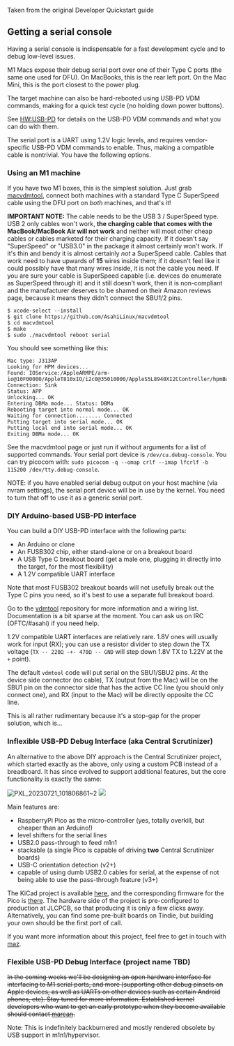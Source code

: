 Taken from the original Developer Quickstart guide

## Getting a serial console

Having a serial console is indispensable for a fast development cycle and to debug low-level issues.

M1 Macs expose their debug serial port over one of their Type C ports (the same one used for DFU). On MacBooks, this is the rear left port. On the Mac Mini, this is the port closest to the power plug.

The target machine can also be hard-rebooted using USB-PD VDM commands, making for a quick test cycle (no holding down power buttons).

See [HW:USB-PD](HW:USB-PD.md) for details on the USB-PD VDM commands and what you can do with them.

The serial port is a UART using 1.2V logic levels, and requires vendor-specific USB-PD VDM commands to enable. Thus, making a compatible cable is nontrivial. You have the following options.

### Using an M1 machine

If you have two M1 boxes, this is the simplest solution. Just grab [macvdmtool](https://github.com/AsahiLinux/macvdmtool/), connect both machines with a standard Type C SuperSpeed cable using the DFU port on *both* machines, and that's it!

**IMPORTANT NOTE:** The cable needs to be the USB 3 / SuperSpeed type. USB 2 only cables won't work, **the charging cable that comes with the MacBook/MacBook Air will not work** and neither will most other cheap cables or cables marketed for their charging capacity. If it doesn't say "SuperSpeed" or "USB3.0" in the package it almost certainly won't work. If it's thin and bendy it is almost certainly *not* a SuperSpeed cable. Cables that work need to have upwards of **15** wires inside them; if it doesn't feel like it could possibly have that many wires inside, it is not the cable you need. If you are sure your cable is SuperSpeed capable (i.e. devices do enumerate as SuperSpeed through it) and it still doesn't work, then it is non-compliant and the manufacturer deserves to be shamed on their Amazon reviews page, because it means they didn't connect the SBU1/2 pins.

```shell
$ xcode-select --install
$ git clone https://github.com/AsahiLinux/macvdmtool
$ cd macvdmtool
$ make
$ sudo ./macvdmtool reboot serial
```

You should see something like this:

```
Mac type: J313AP
Looking for HPM devices...
Found: IOService:/AppleARMPE/arm-io@10F00000/AppleT810xIO/i2c0@35010000/AppleS5L8940XI2CController/hpmBusManager@6B/AppleHPMBusController/hpm0/AppleHPMARM
Connection: Sink
Status: APP 
Unlocking... OK
Entering DBMa mode... Status: DBMa
Rebooting target into normal mode... OK
Waiting for connection........ Connected
Putting target into serial mode... OK
Putting local end into serial mode... OK
Exiting DBMa mode... OK
```

See the macvdmtool page or just run it without arguments for a list of supported commands. Your serial port device is `/dev/cu.debug-console`. You can try picocom with: `sudo picocom -q --omap crlf --imap lfcrlf -b 115200 /dev/tty.debug-console`.


NOTE: if you have enabled serial debug output on your host machine (via nvram settings), the serial port device will be in use by the kernel. You need to turn that off to use it as a generic serial port.

### DIY Arduino-based USB-PD interface

You can build a DIY USB-PD interface with the following parts:

* An Arduino or clone
* An FUSB302 chip, either stand-alone or on a breakout board
* A USB Type C breakout board (get a male one, plugging in directly into the target, for the most flexibility)
* A 1.2V compatible UART interface

Note that most FUSB302 breakout boards will not usefully break out the Type C pins you need, so it's best to use a separate full breakout board.

Go to the [vdmtool](https://github.com/AsahiLinux/vdmtool) repository for more information and a wiring list. Documentation is a bit sparse at the moment. You can ask us on IRC (OFTC/#asahi) if you need help.

1.2V compatible UART interfaces are relatively rare. 1.8V ones will usually work for input (RX); you can use a resistor divider to step down the TX voltage (`TX -- 220Ω -+- 470Ω -- GND` will step down 1.8V TX to 1.22V at the `+` point).

The default `vdmtool` code will put serial on the SBU1/SBU2 pins. At the device side connector (no cable), TX (output from the Mac) will be on the SBU1 pin on the connector side that has the active CC line (you should only connect one), and RX (input to the Mac) will be directly opposite the CC line.

This is all rather rudimentary because it's a stop-gap for the proper solution, which is...

### Inflexible USB-PD Debug Interface (aka Central Scrutinizer)

An alternative to the above DIY approach is the Central Scrutinizer project, which started exactly as the above, only using a custom PCB instead of a breadboard. It has since evolved to support additional features, but the core functionality is exactly the same:

![PXL_20230721_101806861~2](https://github.com/AsahiLinux/docs/assets/19569618/bf545188-f8d8-4888-acd9-58985ac84099)
![](https://cdn.tindiemedia.com/images/resize/7EHWxGEFPrA2RvpCMu6XwfxsC2c=/p/full-fit-in/1200x800/i/441372/products/2023-08-26T15%3A13%3A11.940Z-PXL_20230826_151035866~2.jpg)

Main features are:
- RaspberryPi Pico as the micro-controller (yes, totally overkill, but cheaper than an Arduino!)
- level shifters for the serial lines
- USB2.0 pass-through to feed m1n1
- stackable (a single Pico is capable of driving **two** Central Scrutinizer boards)
- USB-C orientation detection (v2+)
- capable of using dumb USB2.0 cables for serial, at the expense of not being able to use the pass-through feature (v3+)

The KiCad project is available [here](https://git.kernel.org/pub/scm/linux/kernel/git/maz/cs-hw.git), and the corresponding firmware for the Pico is [there](https://git.kernel.org/pub/scm/linux/kernel/git/maz/cs-sw.git). The hardware side of the project is pre-configured to production at JLCPCB, so that producing it is only a few clicks away. Alternatively, you can find some pre-built boards on Tindie, but building your own should be the first port of call.

If you want more information about this project, feel free to get in touch with [maz](mailto:maz@kernel.org). 

### Flexible USB-PD Debug Interface (project name TBD)

~~In the coming weeks we'll be designing an open hardware interface for interfacing to M1 serial ports, and more (supporting other debug pinsets on Apple devices, as well as UARTs on other devices such as certain Android phones, etc). Stay tuned for more information. Established kernel developers who want to get an early prototype when they become available should contact [marcan](mailto:marcan@marcan.st).~~

Note: This is indefinitely backburnered and mostly rendered obsolete by USB support in m1n1/hypervisor.